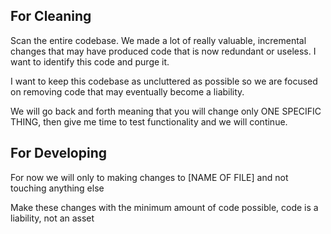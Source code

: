 ## For Cleaning

Scan the entire codebase. We made a lot of really valuable, incremental changes that may have produced code that is now redundant or useless. I want to identify this code and purge it.

I want to keep this codebase as uncluttered as possible so we are focused on removing code that may eventually become a liability.

We will go back and forth meaning that you will change only ONE SPECIFIC THING, then give me time to test functionality and we will continue.

## For Developing
For now we will only to making changes to [NAME OF FILE] and not touching anything else

Make these changes with the minimum amount of code possible, code is a liability, not an asset